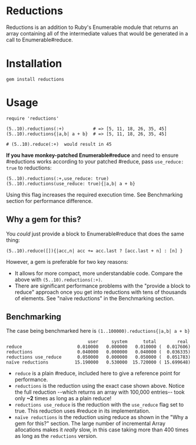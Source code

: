 Reductions
==========

Reductions is an addition to Ruby's Enumerable module that returns
an array containing all of the intermediate values that would be
generated in a call to Enumerable#reduce.

Installation
============

`gem install reductions`

Usage
=====

    require 'reductions'

    (5..10).reductions(:+)           # => [5, 11, 18, 26, 35, 45]
    (5..10).reductions{|a,b| a + b}  # => [5, 11, 18, 26, 35, 45]

    # (5..10).reduce(:+)  would result in 45

**If you have monkey-patched Enumerable#reduce** and need to
ensure #reductions works according to your patched #reduce, pass
`use_reduce: true` to reductions:

    (5..10).reductions(:+,use_reduce: true)
    (5..10).reductions(use_reduce: true){|a,b| a + b}

Using this flag increases the required execution time. See Benchmarking
section for performance difference.


Why a gem for this?
-------------------

You _could_ just provide a block to Enumerable#reduce that does the same
thing:

    (5..10).reduce([]){|acc,n| acc += acc.last ? [acc.last + n] : [n] }

However, a gem is preferable for two key reasons:

*  It allows for more compact, more understandable code. Compare the above with
   `(5..10).reductions(:+)`.
*  There are significant performance problems with the "provide a block to reduce"
   approach once you get into reductions with tens of thousands of elements. See
   "naïve reductions" in the Benchmarking section.


Benchmarking
------------
The case being benchmarked here is `(1..100000).reductions{|a,b| a + b}`

                                   user     system      total        real
    reduce                     0.010000   0.000000   0.010000 (  0.017606)
    reductions                 0.040000   0.000000   0.040000 (  0.036335)
    reductions use_reduce      0.050000   0.000000   0.050000 (  0.051783)
    naïve reductions          15.190000   0.530000  15.720000 ( 15.699648)

* `reduce` is a plain #reduce, included here to give a reference point for performance.
* `reductions` is the reduction using the exact case shown above.
    Notice the full reduction --which returns an array
    with 100,000 entries-- took only **~2** times as long as a plain reduce!
* `reductions use_reduce` is the reduction with the `use_reduce` flag set to
    true. This reduction uses #reduce in its implementation.
* `naïve reductions` is the reduction using reduce as shown in the "Why a gem for this?"
    section. The large number of incremental Array allocations makes
    it _really_ slow, in this case taking more than 400 times as long
    as the `reductions` version.
